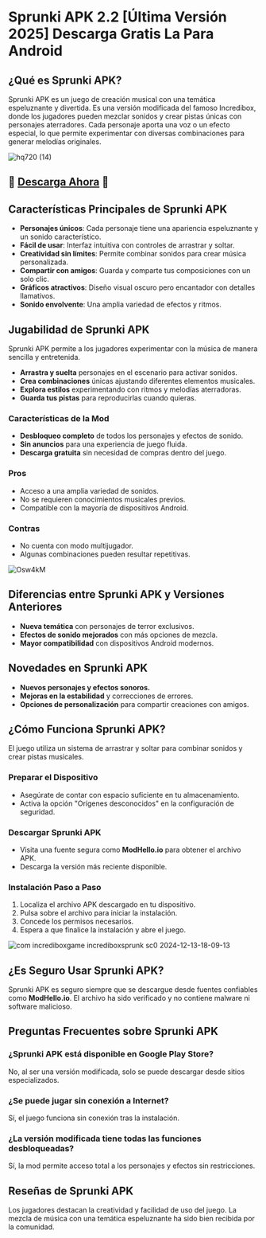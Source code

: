 # Sprunki APK 2.2 [Última Versión 2025] Descarga Gratis La Para Android

## ¿Qué es Sprunki APK?
Sprunki APK es un juego de creación musical con una temática espeluznante y divertida. Es una versión modificada del famoso Incredibox, donde los jugadores pueden mezclar sonidos y crear pistas únicas con personajes aterradores. Cada personaje aporta una voz o un efecto especial, lo que permite experimentar con diversas combinaciones para generar melodías originales.

![hq720 (14)](https://github.com/user-attachments/assets/0de37669-7091-46dc-8692-44b008f75cbd)

## 🎉  [**Descarga Ahora**](https://modhello.io/) 🎉

## Características Principales de Sprunki APK
- **Personajes únicos**: Cada personaje tiene una apariencia espeluznante y un sonido característico.
- **Fácil de usar**: Interfaz intuitiva con controles de arrastrar y soltar.
- **Creatividad sin límites**: Permite combinar sonidos para crear música personalizada.
- **Compartir con amigos**: Guarda y comparte tus composiciones con un solo clic.
- **Gráficos atractivos**: Diseño visual oscuro pero encantador con detalles llamativos.
- **Sonido envolvente**: Una amplia variedad de efectos y ritmos.

## Jugabilidad de Sprunki APK
Sprunki APK permite a los jugadores experimentar con la música de manera sencilla y entretenida.

- **Arrastra y suelta** personajes en el escenario para activar sonidos.
- **Crea combinaciones** únicas ajustando diferentes elementos musicales.
- **Explora estilos** experimentando con ritmos y melodías aterradoras.
- **Guarda tus pistas** para reproducirlas cuando quieras.

### Características de la Mod
- **Desbloqueo completo** de todos los personajes y efectos de sonido.
- **Sin anuncios** para una experiencia de juego fluida.
- **Descarga gratuita** sin necesidad de compras dentro del juego.

### Pros
- Acceso a una amplia variedad de sonidos.
- No se requieren conocimientos musicales previos.
- Compatible con la mayoría de dispositivos Android.

### Contras
- No cuenta con modo multijugador.
- Algunas combinaciones pueden resultar repetitivas.

![Osw4kM](https://github.com/user-attachments/assets/553a9e65-d83d-4e54-842b-71b1194639e1)

## Diferencias entre Sprunki APK y Versiones Anteriores
- **Nueva temática** con personajes de terror exclusivos.
- **Efectos de sonido mejorados** con más opciones de mezcla.
- **Mayor compatibilidad** con dispositivos Android modernos.

## Novedades en Sprunki APK
- **Nuevos personajes y efectos sonoros.**
- **Mejoras en la estabilidad** y correcciones de errores.
- **Opciones de personalización** para compartir creaciones con amigos.

## ¿Cómo Funciona Sprunki APK?
El juego utiliza un sistema de arrastrar y soltar para combinar sonidos y crear pistas musicales.

### Preparar el Dispositivo
- Asegúrate de contar con espacio suficiente en tu almacenamiento.
- Activa la opción "Orígenes desconocidos" en la configuración de seguridad.

### Descargar Sprunki APK
- Visita una fuente segura como **ModHello.io** para obtener el archivo APK.
- Descarga la versión más reciente disponible.

### Instalación Paso a Paso
1. Localiza el archivo APK descargado en tu dispositivo.
2. Pulsa sobre el archivo para iniciar la instalación.
3. Concede los permisos necesarios.
4. Espera a que finalice la instalación y abre el juego.

![com incrediboxgame incrediboxsprunk sc0 2024-12-13-18-09-13](https://github.com/user-attachments/assets/939332a5-6724-43be-9bff-2c0740a8170a)

## ¿Es Seguro Usar Sprunki APK?
Sprunki APK es seguro siempre que se descargue desde fuentes confiables como **ModHello.io**. El archivo ha sido verificado y no contiene malware ni software malicioso.

## Preguntas Frecuentes sobre Sprunki APK

### ¿Sprunki APK está disponible en Google Play Store?
No, al ser una versión modificada, solo se puede descargar desde sitios especializados.

### ¿Se puede jugar sin conexión a Internet?
Sí, el juego funciona sin conexión tras la instalación.

### ¿La versión modificada tiene todas las funciones desbloqueadas?
Sí, la mod permite acceso total a los personajes y efectos sin restricciones.

## Reseñas de Sprunki APK
Los jugadores destacan la creatividad y facilidad de uso del juego. La mezcla de música con una temática espeluznante ha sido bien recibida por la comunidad.

